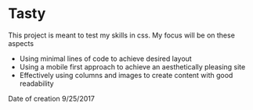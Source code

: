 # Tasty

This project is meant to test my skills in css. My focus will be on these aspects

* Using minimal lines of code to achieve desired layout
* Using a mobile first approach to achieve an aesthetically pleasing site
* Effectively using columns and images to create content with good readability

Date of creation 9/25/2017
